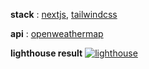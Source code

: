 **stack** : [nextjs](https://nextjs.org/), [tailwindcss](https://tailwindcss.com/)

**api** : [openweathermap](https://openweathermap.org)

**lighthouse result**
<a href="https://raw.githubusercontent.com/rifqisambas/weather-app/main/report/lighthouse_score.pdf">
  <img alt="lighthouse" title="lighthouse" src="https://github.com/rifqisambas/weather-app/blob/main/report/2020-12-26-060202_1366x768_scrot.png">
</a>
